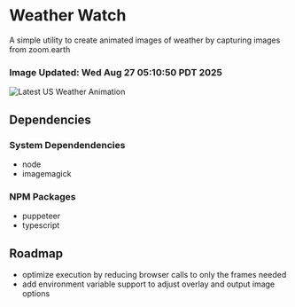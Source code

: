# Weather Watch

A simple utility to create animated images of weather by capturing images from zoom.earth

### Image Updated: Wed Aug 27 05:10:50 PDT 2025

![Latest US Weather Animation](animations/2025-08-27.webp)

## Dependencies
### System Dependendencies
* node
* imagemagick
### NPM Packages
* puppeteer
* typescript

## Roadmap
* optimize execution by reducing browser calls to only the frames needed
* add environment variable support to adjust overlay and output image options
